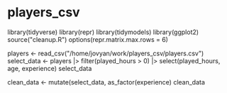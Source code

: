 # players_csv

library(tidyverse)
library(repr)
library(tidymodels)
library(ggplot2)
source("cleanup.R")
options(repr.matrix.max.rows = 6)

players <- read_csv("/home/jovyan/work/players_csv/players.csv")
select_data <- players |> 
    filter(played_hours > 0) |>
    select(played_hours, age, experience)
select_data

clean_data <- mutate(select_data, 
    as_factor(experience)
clean_data
